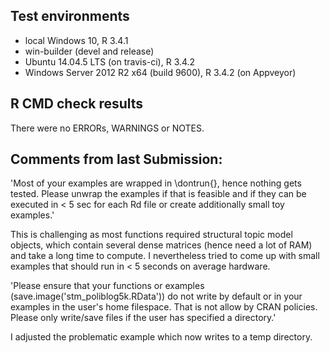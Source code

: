 ## Test environments

* local Windows 10, R 3.4.1
* win-builder (devel and release)
* Ubuntu 14.04.5 LTS (on travis-ci), R 3.4.2
* Windows Server 2012 R2 x64 (build 9600), R 3.4.2 (on Appveyor)

## R CMD check results
There were no ERRORs, WARNINGS or NOTES.

## Comments from last Submission:

'Most of your examples are wrapped in \dontrun{}, hence nothing gets tested. Please unwrap the examples if that is feasible and if they can be executed in < 5 sec for each Rd file or create additionally small toy examples.'

This is challenging as most functions required structural topic model objects, which contain several dense matrices (hence need a lot of RAM) and take a long time to compute. I nevertheless tried to come up with small examples that should run in < 5 seconds on average hardware.

'Please ensure that your functions or examples (save.image('stm_poliblog5k.RData')) do not write by default or in your examples in the user's home filespace. That is not allow by CRAN policies. Please only write/save files if the user has specified a directory.'

I adjusted the problematic example which now writes to a temp directory.
